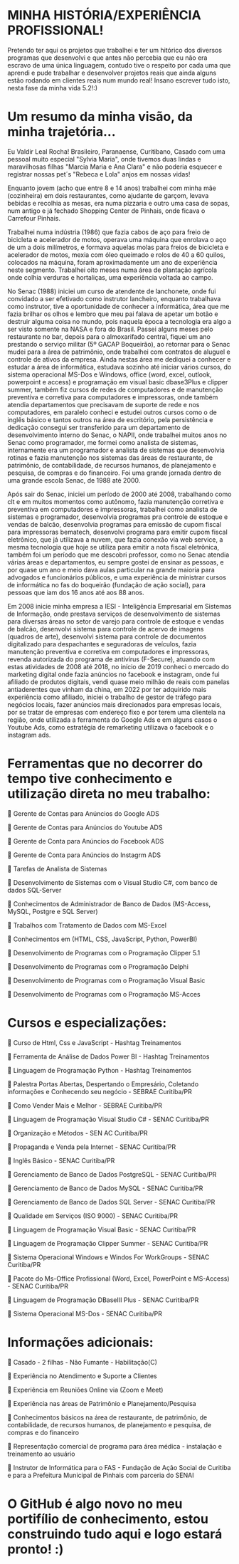 # MINHA HISTÓRIA/EXPERIÊNCIA PROFISSIONAL!

Pretendo ter aqui os projetos que trabalhei e ter um hitórico dos diversos programas que desenvolvi e que antes não percebia que eu não era escravo de uma única linguagem, contudo tive o respeito por cada uma que aprendi e pude trabalhar e desenvolver projetos reais que ainda alguns estão rodando em clientes reais num mundo real! Insano escrever tudo isto, nesta fase da minha vida 5.2!:)

# Um resumo da minha visão, da minha trajetória...

Eu Valdir Leal Rocha! Brasileiro, Paranaense, Curitibano, Casado com uma pessoal muito especial "Sylvia Maria", onde tivemos duas lindas e maravilhosas filhas "Marcia Maria e Ana Clara" e não poderia esquecer e registrar nossas pet´s "Rebeca e Lola" anjos em nossas vidas!

Enquanto jovem (acho que entre 8 e 14 anos) trabalhei com minha mãe (cozinheira) em dois restaurantes, como ajudante de garçom, levava bebidas e recolhia as mesas, era numa pizzaria e outro uma casa de sopas, num antigo e já fechado Shopping Center de Pinhais, onde ficava o Carrefour Pinhais.

Trabalhei numa indústria (1986) que fazia cabos de aço para freio de bicicleta e acelerador de motos, operava uma máquina que enrolava o aço de um a dois milímetros, e formava aquelas molas para freios de bicicleta e acelerador de motos, mexia com óleo queimado e rolos de 40 a 60 quilos, colocados na máquina, foram aproximadamente um ano de experiência neste segmento.
Trabalhei oito meses numa área de plantação agrícola onde colhia verduras e hortaliças, uma experiência voltada ao campo.

No Senac (1988) iniciei um curso de atendente de lanchonete, onde fui convidado a ser efetivado como instrutor lancheiro, enquanto trabalhava como instrutor, tive a oportunidade de conhecer a informática, área que me fazia brilhar os olhos e lembro que meu pai falava de apetar um botão e destruir alguma coisa no mundo, pois naquela época a tecnologia era algo a ser visto somente na NASA e fora do Brasil. Passei alguns meses pelo restaurante no bar, depois para o almoxarifado central, fiquei um ano prestando o serviço militar (5º GACAP Boqueirão), ao retornar para o Senac mudei para a área de patrimônio, onde trabalhei com contratos de aluguel e controle de ativos da empresa. Ainda nestas área me dediquei a conhecer e estudar a área de informática, estudava sozinho até iniciar vários cursos, do sistema operacional MS-Dos e Windows, office (word, excel, outlook, powerpoint e access) e programação em visual basic dbase3Plus e clipper summer, também fiz cursos de redes de computadores e de manutenção preventiva e corretiva para computadores e impressoras, onde também atendia departamentos que precisavam de suporte de rede e nos computadores, em paralelo conheci e estudei outros cursos como o de inglês básico e tantos outros na área de escritório, pela persistência e dedicação consegui ser transferido para um departamento de desenvolvimento interno do Senac, o NAPII, onde trabalhei muitos anos no Senac como programador, me formei como analista de sistemas, internamente era um programador e analista de sistemas que desenvolvia rotinas e fazia manutenção nos sistemas das áreas de restaurante, de patrimônio, de contabilidade, de recursos humanos, de planejamento e pesquisa, de compras e do financeiro. Foi uma grande jornada dentro de uma grande escola Senac, de 1988 até 2000.

Após sair do Senac, iniciei um período de 2000 até 2008, trabalhando como clt e em muitos momentos como autônomo, fazia manutenção corretiva e preventiva em computadores e impressoras, trabalhei como analista de sistemas e programador, desenvolvia programas pra controle de estoque e vendas de balcão, desenvolvia programas para emissão de cupom fiscal para impressoras bematech, desenvolvi programa para emitir cupom fiscal eletrônico, que já utilizava a nuvem, que fazia conexão via web service, a mesma tecnologia que hoje se utiliza para emitir a nota fiscal eletrônica, também foi um período que me descobri professor, como no Senac atendia várias áreas e departamentos, eu sempre gostei de ensinar as pessoas, e por quase um ano e meio dava aulas particular na grande maioria para advogados e funcionários públicos, e uma experiência de ministrar cursos de informática no fas do boqueirão (fundação de ação social), para pessoas que iam dos 16 anos até aos 88 anos.

Em 2008 inicie minha empresa a IESI - Inteligência Empresarial em Sistemas de Informação, onde prestava serviços de desenvolvimento de sistemas para diversas áreas no setor de varejo para controle de estoque e vendas de balcão, desenvolvi sistema para controle de acervo de imagens (quadros de arte), desenvolvi sistema para controle de documentos digitalizado para despachantes e seguradoras de veículos, fazia manutenção preventiva e corretiva em computadores e impressoras, revenda autorizada do programa de antivírus (F-Secure), atuando com estas atividades de 2008 até 2018, no início de 2019 conheci o mercado do marketing digital onde fazia anúncios no facebook e instagram, onde fui afiliado de produtos digitais, vendi quase meio milhão de reais com panelas antiaderentes que vinham da china, em 2022 por ter adquirido mais experiência como afiliado, iniciei o trabalho de gestor de tráfego para negócios locais, fazer anúncios mais direcionados para empresas locais, por se tratar de empresas com endereço fixo e por terem uma clientela na região, onde utilizada a ferramenta do Google Ads e em alguns casos o Youtube Ads, como estratégia de remarketing utilizava o facebook e o instagram ads.

# Ferramentas que no decorrer do tempo tive conhecimento e utilização direta no meu trabalho:

	Gerente de Contas para Anúncios do Google ADS

	Gerente de Contas para Anúncios do Youtube ADS

	Gerente de Conta para Anúncios do Facebook ADS

	Gerente de Conta para Anúncios do Instagrm ADS

	Tarefas de Analista de Sistemas

	Desenvolvimento de Sistemas com o Visual Studio C#, com banco de dados SQL-Server

	Conhecimentos de Administrador de Banco de Dados (MS-Access, MySQL, Postgre e SQL Server)

	Trabalhos com Tratamento de Dados com MS-Excel

	Conhecimentos em (HTML, CSS, JavaScript, Python, PowerBI)

	Desenvolvimento de Programas com o Programação Clipper 5.1

	Desenvolvimento de Programas com o Programação Delphi

	Desenvolvimento de Programas com o Programação Visual Basic

	Desenvolvimento de Programas com o Programação MS-Acces

# Cursos e especializações:

	Curso de Html, Css e JavaScript - Hashtag Treinamentos

	Ferramenta de Análise de Dados Power BI - Hashtag Treinamentos

	Linguagem de Programação Python - Hashtag Treinamentos

	Palestra Portas Abertas, Despertando o Empresário, Coletando informações e Conhecendo seu negócio - SEBRAE Curitiba/PR

	Como Vender Mais e Melhor - SEBRAE Curitiba/PR

	Linguagem de Programação Visual Studio C# - SENAC Curitiba/PR

	Organização e Métodos - SEN AC Curitiba/PR

	Propaganda e Venda pela Internet - SENAC Curitiba/PR

	Inglês Básico - SENAC Curitiba/PR

	Gerenciamento de Banco de Dados PostgreSQL - SENAC Curitiba/PR

	Gerenciamento de Banco de Dados MySQL - SENAC Curitiba/PR

	Gerenciamento de Banco de Dados SQL Server - SENAC Curitiba/PR

	Qualidade em Serviços (ISO 9000) - SENAC Curitiba/PR

	Linguagem de Programação Visual Basic - SENAC Curitiba/PR

	Linguagem de Programação Clipper Summer - SENAC Curitiba/PR

	Sistema Operacional Windows e Windos For WorkGroups - SENAC Curitiba/PR

	Pacote do Ms-Office Profissional (Word, Excel, PowerPoint e MS-Access) - SENAC Curitiba/PR

	Linguagem de Programação DBaseIII Plus - SENAC Curitiba/PR

	Sistema Operacional MS-Dos - SENAC Curitiba/PR

# Informações adicionais:

	Casado - 2 filhas - Não Fumante - Habilitação(C)

	Experiência no Atendimento e Suporte a Clientes

	Experiência em Reuniões Online via (Zoom e Meet)

	Experiência nas áreas de Patrimônio e Planejamento/Pesquisa

	Conhecimentos básicos na área de restaurante, de patrimônio, de contabilidade, de recursos humanos, de planejamento e pesquisa, de compras e do financeiro

	Representação comercial de programa para área médica - instalação e treinamento ao usuário

	Instrutor de Informática para o FAS - Fundação de Ação Social de Curitiba e para a Prefeitura Municipal de Pinhais com parceria do SENAI

# O GitHub é algo novo no meu portifílio de conhecimento, estou construindo tudo aqui e logo estará pronto! :)
